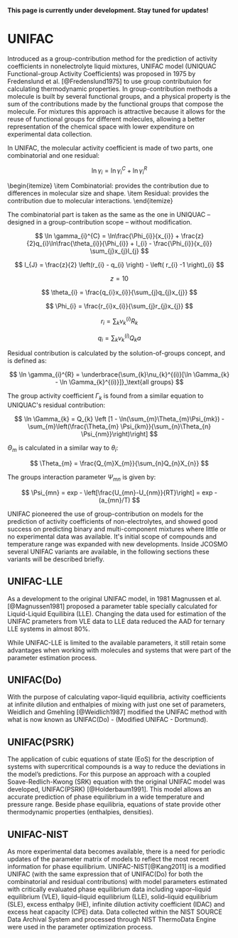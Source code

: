 **This page is currently under development. Stay tuned for updates!**

# UNIFAC
Introduced as a group-contribution method for the prediction of activity coefficients in nonelectrolyte liquid mixtures, UNIFAC model (UNIQUAC Functional-group Activity Coefficients) was proposed in 1975 by Fredenslund et al. [@Fredenslund1975] to use group contributuion for calculating thermodynamic properties. In group-contribution methods a molecule is built by several functional groups, and a physical property is the sum of the contributions made by the functional groups that compose the molecule. For mixtures this approach is attractive because it allows for the reuse of functional groups for different molecules, allowing a better representation of the chemical space with lower expenditure on experimental data collection. 

In UNIFAC, the molecular activity coefficient is made of two parts, one combinatorial and one residual:

$$  
  \ln \gamma_{i} = \ln \gamma_{i}^{C} + \ln \gamma_{i}^{R}
$$


\begin{itemize}
    \item Combinatorial: provides the contribution due to differences in molecular size and shape.
    \item Residual: provides the contribution due to molecular interactions.
\end{itemize}

The combinatorial part is taken as the same as the one in UNIQUAC – designed in a group-contribution scope – without modification.

$$
    \ln \gamma_{i}^{C} = \ln\frac{\Phi_{i}}{x_{i}} + \frac{z}{2}q_{i}\ln\frac{\theta_{i}}{\Phi_{i}} + l_{i} - \frac{\Phi_{i}}{x_{i}} \sum_{j}x_{j}l_{j}
$$

$$
    l_{J} = \frac{z}{2} \left(r_{i} - q_{i} \right) - \left( r_{i} -1 \right)_{i}
$$

$$
    z = 10
$$

$$
    \theta_{i} = \frac{q_{i}x_{i}}{\sum_{j}q_{j}x_{j}}
$$

$$
    \Phi_{i} = \frac{r_{i}x_{i}}{\sum_{j}r_{j}x_{j}}
$$

$$
    r_{i} = \sum_{k} \nu_{k}^{(i)} R_{k}
$$

$$
     {q_{i} = \sum_{k}\nu_{k}^{(i)} Q_{k} {a}}
$$

Residual contribution is calculated by the solution-of-groups concept, and is defined as:

$$
    \ln \gamma_{i}^{R} = \underbrace{\sum_{k}\nu_{k}^{(i)}[\ln \Gamma_{k} - \ln \Gamma_{k}^{(i)}]}_\text{all groups}
$$

The group activity coefficient $\Gamma_{k}$ is found from a similar equation to UNIQUAC's residual contribution:

$$
   \ln \Gamma_{k} = Q_{k} \left [1 - \ln(\sum_{m}\Theta_{m}\Psi_{mk}) - \sum_{m}\left(\frac{\Theta_{m} \Psi_{km}}{\sum_{n}\Theta_{n} \Psi_{nm}}\right)\right]
$$

$\Theta_{m}$ is calculated in a similar way to $\theta_{i}$:

$$
    \Theta_{m} = \frac{Q_{m}X_{m}}{\sum_{n}Q_{n}X_{n}}
$$

The groups interaction parameter $\Psi_{mn}$ is given by:

$$
    \Psi_{mn} = exp - \left[\frac{U_{mn}-U_{nm}}{RT}\right] = exp - (a_{mn}/T)
$$

UNIFAC pioneered the use of group-contribution on models for the prediction of activity coefficients of non-electrolytes, and showed good success on predicting binary and multi-component mixtures where little or no experimental data was available. It's initial scope of compounds and temperature range was expanded with new developments. Inside JCOSMO several UNIFAC variants are available, in the following sections these variants will be described briefly.

## UNIFAC-LLE
As a development to the original UNIFAC model, in 1981 Magnussen et al.[@Magnussen1981] proposed a parameter table specially calculated for Liquid-Liquid Equilibira (LLE). Changing the data used for estimation of the UNIFAC prameters from VLE data to LLE data reduced the AAD for ternary LLE systems in almost 80\%.

While UNIFAC-LLE is limited to the available parameters, it still retain some advantages when working with molecules and systems that were part of the parameter estimation process.

## UNIFAC(Do)
With the purpose of calculating vapor-liquid equilibria, activity coefficients at infinite dilution and enthalpies of mixing with just one set of parameters, Weidlich and Gmehling [@Weidlich1987] modified the UNIFAC method with what is now known as UNIFAC(Do) - (Modified UNIFAC - Dortmund).

## UNIFAC(PSRK)
The application of cubic equations of state (EoS) for the description of systems with supercritical compounds is a way to reduce the deviations in the model’s predictions. For this purpose an approach with a coupled  Soave-Redlich-Kwong (SRK) equation with the original UNIFAC model was developed, UNIFAC(PSRK) [@Holderbaum1991]. This model allows an accurate prediction of phase equilibrium in a wide temperature and pressure range. Beside phase equilibria, equations of state provide other thermodynamic properties (enthalpies, densities). 

## UNIFAC-NIST
As more experimental data becomes available, there is a need for periodic updates of the parameter matrix of models to reflect the most recent information for phase equilibrium. UNIFAC-NIST[@Kang2011] is a modified UNIFAC (with the same expression that of UNIFAC(Do) for both the combinatorial and residual contributions) with model parameters estimated with critically evaluated phase equilibrium data including vapor–liquid equilibrium (VLE), liquid–liquid equilibrium (LLE), solid–liquid equilibrium (SLE), excess enthalpy (HE), infinite dilution activity coefficient (IDAC) and excess heat capacity (CPE) data. Data collected within the NIST SOURCE Data Archival System and processed through NIST ThermoData Engine were used in the parameter optimization process. 
